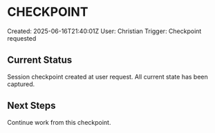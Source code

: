 # CHECKPOINT
Created: 2025-06-16T21:40:01Z
User: Christian
Trigger: Checkpoint requested

## Current Status
Session checkpoint created at user request.
All current state has been captured.

## Next Steps
Continue work from this checkpoint.
